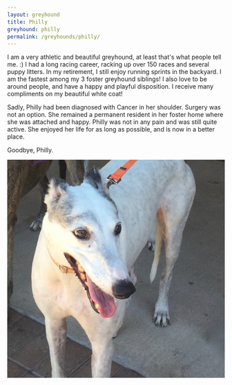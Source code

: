 ```yaml
---
layout: greyhound
title: Philly
greyhound: philly
permalink: /greyhounds/philly/
---
```


I am a very athletic and beautiful greyhound, at least that's what people tell me. :) I had a long racing career, racking up over 150 races and several puppy litters. In my retirement, I still enjoy running sprints in the backyard. I am the fastest among my 3 foster greyhound siblings! I also love to be around people, and have a happy and playful disposition. I receive many compliments on my beautiful white coat!

Sadly, Philly had been diagnosed with Cancer in her shoulder.  Surgery was not an option.  She remained a permanent resident in her foster home where she was attached and happy.  Philly was not in any pain and was still quite active.  She enjoyed her life for as long as possible, and is now in a better place.

Goodbye, Philly.

<div class="col-md-6">
<img class="img-rounded" src="/img/philly.jpeg">
</div>
<div class="col-md-6">
<div class="fb-post" data-href="https://www.facebook.com/greyhoundpetscentraltexas/posts/10155684726883572:0" data-width="auto" data-show-text="true"></div>
</div>
